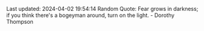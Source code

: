 Last updated: 2024-04-02 19:54:14
Random Quote: Fear grows in darkness; if you think there's a bogeyman around, turn on the light. - Dorothy Thompson